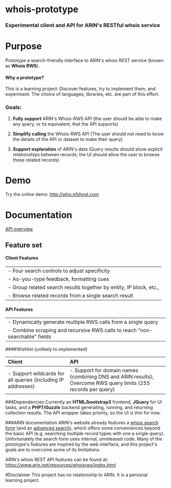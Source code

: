 # whois-prototype

### Experimental client and API for ARIN's RESTful whois service

# Purpose
Prototype a search-friendly interface to ARIN's whois REST service (known as **Whois RWS**). 

#### Why a prototype?
This is a learning project: Discover features, try to implement them, and experiment. The choice of languages, libraries, etc. are part of this effort.  

### **Goals**:
1. **Fully support** ARIN's Whois-RWS API (the user should be able to make any query, or its equivalent, that the API supports)

2. **Simplify calling** the Whois-RWS API (The user should not need to know the details of the API or dataset to make their query)

3. **Support exploration** of ARIN's data (Query results should show explicit relationships between records; the UI should allow the user to browse these related records)

# Demo
Try the online demo: 
http://who.nfshost.com
# Documentation
[API overview](docs/api-overview.md)

## Feature set

#### Client Features

||
|:-----------------------------------------------------------------------------------------------------------------------------------------------------------------------------------------------------------------------------------------------------------------------------------------|
| - Four search controls to adjust specificity 
| - As-you-type feedback, formatting cues 
| - Group related search results together by entity, IP block, etc., 
| - Browse related records from a single search result |

#### API Features

||
|:-----------------------------------------------------------------------------------------------------------------------------------------------------------------------------------------------------------------------------------------------------------------------------------------|
| - Dynamically generate multiple RWS calls from a single query
| - Combine scraping and recursive RWS calls to reach "non-searchable" fields 

####Wishlist
(unlikely to implemented)

| Client | API  |
|:-----------------------------------------------------------------------------------------------------------------------------------------------------------------------------------------------------------------------------------------------------------------------------------------|:----------------------------------------------------------------------------------------------------------------------------------------------------------|
| - Support wildcards for all queries (including IP addresses) | - Support for domain names (combining DNS and ARIN results); Overcome RWS query limits (255 records per query) |


###Dependencies
Currently an **HTML/bootstrap3** frontend, **JQuery** for UI tasks, and a **PHP7/Guzzle** backend generating, running, and returning collection results. The API wrapper takes priority, so the UI is thin for now.  

###ARIN documentation
ARIN's website already features a [whois search form](https://www.arin.net/) (and an [advanced search](https://whois.arin.net/ui/advanced.jsp)), which offers some conveniences beyond the basic API (e.g. searching multiple record types with one a single query). Unfortunately the search form uses internal, unreleased code. Many of the prototype's features are inspired by the web interface, and this project's goals are to overcome some of its limitations.

ARIN's whois REST API features can be found at: https://www.arin.net/resources/whoisrws/index.html

#Disclaimer
This project has no relationship to ARIN. It is a personal learning project.